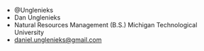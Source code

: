 - @Unglenieks
- Dan Unglenieks
- Natural Resources Management (B.S.) Michigan Technological University
- daniel.unglenieks@gmail.com
